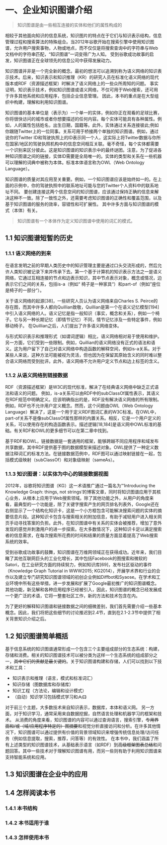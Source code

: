 # 一、企业知识图谱介绍
> 知识图谱是由一些相互连接的实体和他们的属性构成的

相较于其他面向知识的信息系统，知识图片的特点在于它们与知识表示结构，信息管理过程和搜索算法的特殊组合。当2012年谷歌开始在搜索引擎中使用知识图谱，允许用户搜索事物，人物或地点，而不仅仅是将搜索查询中的字符串与Web文档中的字符串匹配，“知识图谱”一词变得广为人知。 受到谷歌成功故事的启发，知识图谱正在全球领先的信息公司中获得发展动力。

知识图谱并非是一个完全新的概念。最初的想法可以追溯到称为语义网络的知识表示技术。后来，知识表示和知识推理（KR）的研究人员在标准化语义网络的现代版本或RDF（资源描述框架）时解决了语义网络上的一些众所周知的问题。 事实证明，知识表示技术，例如知识图谱或语义网络，不仅可用于Web搜索，还可用于许多其他系统和应用程序，包括企业信息管理。 因此，本书的重点是在大型组织中构建，理解和利用知识图谱。

知识图谱的基本单位是（表示为）一个单一的实体，例如你正在观看的足球比赛，你将很快访问的城市或者你想要描述的任何内容。每个实体可能具有各种属性。例如，人的属性包括姓名，出生日期，国籍等。此外，实体通过关系连接彼此;例如你跟随Twitter上的一位同事。关系可用于桥接两个单独的知识图谱。例如，通过说你的Twitter ID和驾驶执照上的ID表示同一个人，这实际上将Twitter数据与你所在国家/地区的驾驶执照机构中的信息空间相互关联。毫不奇怪，每个实体都需要一个识别来区分彼此。这是知识图谱的知识表示中的最终谜团。注意，为了促进各种知识图谱之间的链接，实体ID需要是全局唯一的。实体的类型和关系在一些机器可以理解的词典中被称为本体。标准本体语言称为OWL（Web Ontology Language）。

知识图谱的质量对其应用至关重要。例如，一个知识图谱应该是始终如一的。在上面的示例中，你的驾驶执照中的联系地址可能与您的Twitter个人资料中的联系地址不同。 要创建连接这两个信息空间的知识图谱，应该通过保持正确的信息来解决这种不一致。除了一致性之外，还需要考虑知识图谱的正确性和覆盖范围，以及基于知识图谱的服务的效率，容错性和可扩展性。 其中许多方面与知识图谱的模式（本体）有关。

> 知识图谱有一个本体作为定义知识图谱中使用的词汇的模式。

## 1.1 知识图谱短暂的历史
### 1.1.1 语义网络的到来
在语言发明之前的早期人类历史中的知识管理主要是通过口头交流形成的，然后允许人类知识被记录下来并传承下去。第一个基于计算机的知识表示方法之一是语义网络，它通过互相连接的节点和边表示知识，其中节点表示对象，概念或情况，边表示它们之间的关系，包括is-a（例如“ 椅子是一种家具“）和part-of（例如”座位是椅子的一部分“）。

关于语义网络的起源[38]，一些研究人员认为语义网络来自Charles S. Peirce的存在图，而其中许多人都向Quillian致敬，Quillian是第一个在语义记忆模型[194]中引入语义网络的人。语义记忆是指一般知识（事实，概念和关系），例如一个椅子。它与另一种长期记忆（即情节记忆）不同，情节记忆涉及一些特定事件，例如移动椅子。 在Quillian之后，人们提出了许多语义网络变体。

与形式知识表示和推理形式（如谓词逻辑）相比，语义网络相对易于使用和维护。另一方面，它们受到一些限制。例如，Quillian的语义网络没有正式的语法和语义。这为用户留下了自己对语义网络中构造函数的解释空间，例如is-a关系。对于某些人来说，这种方法可能被视为灵活，但也因为在保留其原始含义的同时难以整合语义网络而受到批评。此外，语义网络不允许用户定义节点和边上标签的含义。

### 1.1.2 从语义网络到链接数据
RDF（资源描述框架）是W3C的现代标准，解决了在经典语义网络中缺乏正式语法和语义的问题。 例如，is-a关系可以由RDF中的subClassOf属性表示，其语义在RDF规范中明确定义。应该明确指出的是，RDF没有解决语义网络的所有限制。例如，RDF也不允许用户定义概念。然而，这个问题由OWL（Web Ontology Language）解决了，这是一个用于定义RDF图词汇表的W3C标准。在OWL中，part-of关系不是像subClassOf属性那样的内置关系。相反，它是一个用户定义的关系，可以使用存在的构造函数表示。描述逻辑[18,184]是语义网中OWL标准的基础。有关RDF和OWL的更多细节可以在第二章中找到。

基于RDF和OWL，链接数据是一套通用的框架，能够跨越不同应用程序和域发布共享数据，其中RDF提供基于图的数据模型来描述对象。OWL提供了一种定义数据注释词汇的标准方法。在链接数据范例中，RDF图可以通过映射链接在一起，包括模式级映射（subClassOf）和对象级映射（sameAs）。
### 1.1.3 知识图谱：以实体为中心的链接数据视图
2012年，谷歌将知识图谱（KG）这一术语推广通过一篇名为“‘Introducing the Knowledge Graph: things, not strings’的博客文章，同时将知识图谱应用于其核心业务，从根本上应用于Web搜索领域。除了其他功能之外，从用户的角度来看，最典型的一个功能是，除了关键字搜索产生的网页排名列表外，Google还在右侧显示了一个结构化知识卡，这是一个小方框包含可能解决搜索问题的实体的摘要信息片段。这种知识卡包含与搜索相关的附加信息，有助于减轻用户进入相关网页手动寻找答案的负担。此外，在知识图谱中有关系的实体会被推荐，增加了意外发现的感觉并刺激用户的进一步探索。在大多数情况下，这种知识卡足以满足搜索者的信息需求，在每次搜索所花费的时间和结果的质量方面显着提高了Web搜索系统的效率。

受到谷歌成功故事的鼓舞，知识图谱在万维网领域正在获得成功。近年来，我们目睹了其他互联网巨头的工业化增长，其中包括Facebook的图搜索和微软的Satori，在工业研究方面的持续努力，例如知识库[69]，发布社区驱动的事件（Knowledge Graph Tutorial in WWW2015; KG2014），开展学术界和行业的合作以及建立专门研究知识图谱领域的初创企业例如Diffbot和Syaose。在学术和工业环境中所有这些举措，进一步发展和扩展了Google最初推广的知识图谱概念。其他功能，新见解和各种应用程序已经被引入，因此，知识图谱的概念已经发展成一个更广泛的术语，它将一整套社区工作，新的方法和技术包含在内。

为了更好的解释知识图谱和链接数据之间的细微差别，我们首先需要介绍一些基本概念。因此，我们将把这些细节的讨论推迟到2.4节，直到在2.1-2.3节中提供了相关背景知识介绍之后。

## 1.2 知识图谱简单概括
基于信息系统的知识图谱通常形成一个包含三个主要组成部分的生态系统：构建，存储和消费。相关的知识图谱技术可以被分类为这样一个生态系统的组成部分之一，~~其中它们的贡献是最关键的~~。关于知识图谱构建和存储，人们可以找到以下技术和工具：
* 知识表示和推理（语言，模式和标准词汇）
* 知识存储（图数据库和存储库）
* 知识工程（方法论，编辑和设计模式）
* （自动）知识学习包括模式学习和~~人口~~

对于前三个主题，大多数技术来自知识表示，数据库，本体和语义网。 另一方面，对于知识学习，通常采用来自数据挖掘，自然语言处理和机器学习的框架和技术。
从消费的角度来看，知识图谱的内容可以通过查询语言，搜索引擎，~~专用界面和/或（域/应用程序特定的）图摘要~~和视觉分析直接访问和分析。在许多其他情况下，知识图谱可以通过提供有价值的背景领域知识来增强传统信息处理/访问任务（例如信息提取，搜索，推荐，问答等）的有效性。
在本书中，我们涵盖了所有上述类型的知识图谱技术，从基础表示语言（如RDF）到~~高级框架图表总结~~和问题回答。其中一些技术对于理解知识图谱有用，而另一些则有助于利用知识图谱来支持智能系统和应用。

## 1.3 知识图谱在企业中的应用
## 1.4 怎样阅读本书
### 1.4.1 本书结构
### 1.4.2 本书适用于谁
### 1.4.3 怎样使用本书